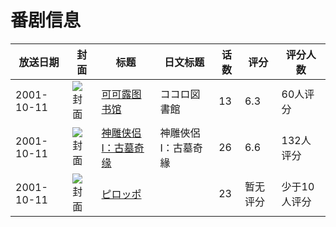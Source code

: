 # 番剧信息

|放送日期|封面|标题|日文标题|话数|评分|评分人数|
|---|---|---|---|---|---|---|
|2001-10-11|![封面](https://lain.bgm.tv/pic/cover/c/f6/21/11727_Erw2b.jpg)|[可可露图书馆](https://bangumi.tv/subject/11727)|ココロ図書館|13|6.3|60人评分|
|2001-10-11|![封面](https://lain.bgm.tv/pic/cover/c/30/e3/44679_NnZD6.jpg)|[神雕侠侣I：古墓奇缘](https://bangumi.tv/subject/44679)|神雕俠侶I：古墓奇緣|26|6.6|132人评分|
|2001-10-11|![封面](https://lain.bgm.tv/pic/cover/c/71/05/78706_ml6ia.jpg)|[ピロッポ](https://bangumi.tv/subject/78706)||23|暂无评分|少于10人评分|

